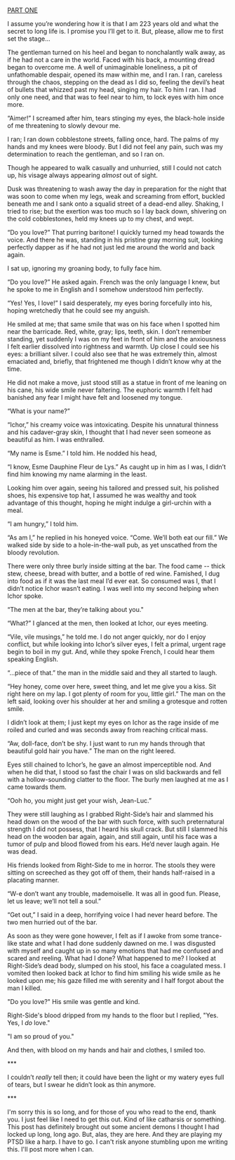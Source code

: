 [PART ONE](https://www.reddit.com/r/nosleep/comments/wk6q3w/ichor/)

I assume you’re wondering how it is that I am 223 years old and what the secret to long life is. I promise you I’ll get to it. But, please, allow me to first set the stage...

The gentleman turned on his heel and began to nonchalantly walk away, as if he had not a care in the world. Faced with his back, a mounting dread began to overcome me. A well of unimaginable loneliness, a pit of unfathomable despair, opened its maw within me, and I ran. I ran, careless through the chaos, stepping on the dead as I did so, feeling the devil’s heat of bullets that whizzed past my head, singing my hair. To him I ran. I had only one need, and that was to feel near to him, to lock eyes with him once more.

“Aimer!” I screamed after him, tears stinging my eyes, the black-hole inside of me threatening to slowly devour me.

I ran; I ran down cobblestone streets, falling once, hard. The palms of my hands and my knees were bloody. But I did not feel any pain, such was my determination to reach the gentleman, and so I ran on.

Though he appeared to walk casually and unhurried, still I could not catch up, his visage always appearing *almost* out of sight.

Dusk was threatening to wash away the day in preparation for the night that was soon to come when my legs, weak and screaming from effort, buckled beneath me and I sank onto a squalid street of a dead-end alley. Shaking, I tried to rise; but the exertion was too much so I lay back down, shivering on the cold cobblestones, held my knees up to my chest, and wept.

“Do you love?” That purring baritone! I quickly turned my head towards the voice. And there he was, standing in his pristine gray morning suit, looking perfectly dapper as if he had not just led me around the world and back again.

I sat up, ignoring my groaning body, to fully face him.

“Do you love?” He asked again. French was the only language I knew, but he spoke to me in English and I somehow understood him perfectly.

“Yes! Yes, I love!” I said desperately, my eyes boring forcefully into his, hoping wretchedly that he could see my anguish.

He smiled at me; that same smile that was on his face when I spotted him near the barricade. Red, white, gray; lips, teeth, skin. I don’t remember standing, yet suddenly I was on my feet in front of him and the anxiousness I felt earlier dissolved into rightness and warmth. Up close I could see his eyes: a brilliant silver. I could also see that he was extremely thin, almost emaciated and, briefly, that frightened me though I didn’t know why at the time.

He did not make a move, just stood still as a statue in front of me leaning on his cane, his wide smile never faltering. The euphoric warmth I felt had banished any fear I might have felt and loosened my tongue.

“What is your name?”

“Ichor,” his creamy voice was intoxicating. Despite his unnatural thinness and his cadaver-gray skin, I thought that I had never seen someone as beautiful as him. I was enthralled.

“My name is Esme.” I told him. He nodded his head,

“I know, Esme Dauphine Fleur de Lys.” As caught up in him as I was, I didn’t find him knowing my name alarming in the least.

Looking him over again, seeing his tailored and pressed suit, his polished shoes, his expensive top hat, I assumed he was wealthy and took advantage of this thought, hoping he might indulge a girl-urchin with a meal.

“I am hungry,” I told him.

“As am I,” he replied in his honeyed voice. “Come. We’ll both eat our fill.” We walked side by side to a hole-in-the-wall pub, as yet unscathed from the bloody revolution.

There were only three burly inside sitting at the bar. The food came -- thick stew, cheese, bread with butter, and a bottle of red wine. Famished, I dug into food as if it was the last meal I’d ever eat. So consumed was I, that I didn’t notice Ichor wasn’t eating. I was well into my second helping when Ichor spoke.

“The men at the bar, they’re talking about you."

“What?” I glanced at the men, then looked at Ichor, our eyes meeting.

“Vile, vile musings,” he told me. I do not anger quickly, nor do I enjoy conflict, but while looking into Ichor’s silver eyes, I felt a primal, urgent rage begin to boil in my gut. And, while they spoke French, I could hear them speaking English.

“...piece of that.” the man in the middle said and they all started to laugh.

“Hey honey, come over here, sweet thing, and let me give you a kiss. Sit right here on my lap. I got plenty of room for you, little girl.” The man on the left said, looking over his shoulder at her and smiling a grotesque and rotten smile.

I didn’t look at them; I just kept my eyes on Ichor as the rage inside of me roiled and curled and was seconds away from reaching critical mass.

“Aw, doll-face, don’t be shy. I just want to run my hands through that beautiful gold hair you have.” The man on the right leered.

Eyes still chained to Ichor’s, he gave an almost imperceptible nod. And when he did that, I stood so fast the chair I was on slid backwards and fell with a hollow-sounding clatter to the floor. The burly men laughed at me as I came towards them.

“Ooh ho, you might just get your wish, Jean-Luc.”

They were still laughing as I grabbed Right-Side’s hair and slammed his head down on the wood of the bar with such force, with such preternatural strength I did not possess, that I heard his skull crack. But still I slammed his head on the wooden bar again, again, and still again, until his face was a tumor of pulp and blood flowed from his ears. He’d never laugh again. He was dead.

His friends looked from Right-Side to me in horror. The stools they were sitting on screeched as they got off of them, their hands half-raised in a placating manner.

“W-e don’t want any trouble, mademoiselle. It was all in good fun. Please, let us leave; we’ll not tell a soul.”

“Get out,” I said in a deep, horrifying voice I had never heard before. The two men hurried out of the bar.

As soon as they were gone however, I felt as if I awoke from some trance-like state and what I had done suddenly dawned on me. I was disgusted with myself and caught up in so many emotions that had me confused and scared and reeling. What had I done? What happened to me? I looked at Right-Side’s dead body, slumped on his stool, his face a coagulated mess. I vomited then looked back at Ichor to find him smiling his wide smile as he looked upon me; his gaze filled me with serenity and I half forgot about the man I killed.

"Do you love?" His smile was gentle and kind.

Right-Side's blood dripped from my hands to the floor but I replied, "Yes. Yes, I *do* love." 

"I am so proud of you."

And then, with blood on my hands and hair and clothes, I smiled too.

\*\*\*

I couldn’t *really* tell then; it could have been the light or my watery eyes full of tears, but I swear he didn’t look as thin anymore.

\*\*\*

I'm sorry this is so long, and for those of you who read to the end, thank you. I just feel like I need to get this out. Kind of like catharsis or something. This post has definitely brought out some ancient demons I thought I had locked up long, long ago. But, alas, they are here. And they are playing my PTSD like a harp. I have to go. I can't risk anyone stumbling upon me writing this. I'll post more when I can.